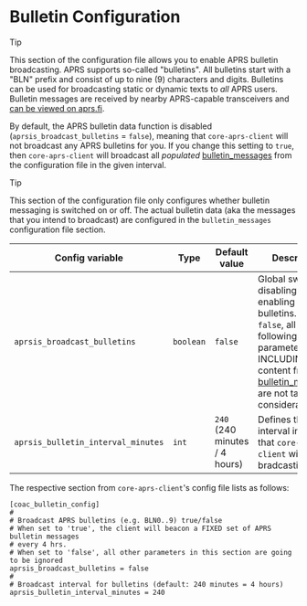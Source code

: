 # Bulletin Configuration

> [!TIP]
> This section of the configuration file allows you to enable APRS bulletin broadcasting. APRS supports so-called "bulletins". All bulletins start with a "BLN" prefix and consist of up to nine (9) characters and digits. Bulletins can be used for broadcasting static or dynamic texts to _all_ APRS users. Bulletin messages are received by nearby APRS-capable transceivers and [can be viewed on aprs.fi](https://aprs.fi/bulletin/).

By default, the APRS bulletin data function is disabled (`aprsis_broadcast_bulletins` = `false`), meaning that `core-aprs-client` will not broadcast any APRS bulletins for you. If you change this setting to `true`, then `core-aprs-client` will broadcast all _populated_ [bulletin_messages](config_bulletin_messages.md) from the configuration file in the given interval.

> [!TIP]
> This section of the configuration file only configures whether bulletin messaging is switched on or off. The actual bulletin data (aka the messages that you intend to broadcast) are configured in the ```bulletin_messages``` configuration file section.

| Config variable                     | Type      | Default value                  | Description                                                                                                                                                                                                            |
|-------------------------------------|-----------|--------------------------------|------------------------------------------------------------------------------------------------------------------------------------------------------------------------------------------------------------------------|
| `aprsis_broadcast_bulletins`        | `boolean` | `false`                        | Global switch for disabling / enabling APRS bulletins. If set to `false`, all other following parameters INCLUDING the content from [bulletin_messages](config_bulletin_messages.md) are not taken into consideration. |
| `aprsis_bulletin_interval_minutes`  | `int`     | `240` (240 minutes / 4 hours)  | Defines the interval in minutes that `core-aprs-client` will use for bradcasting.                                                                                                                                      |

The respective section from `core-aprs-client`'s config file lists as follows:

```
[coac_bulletin_config]
#
# Broadcast APRS bulletins (e.g. BLN0..9) true/false
# When set to 'true', the client will beacon a FIXED set of APRS bulletin messages
# every 4 hrs.
# When set to 'false', all other parameters in this section are going to be ignored
aprsis_broadcast_bulletins = false
#
# Broadcast interval for bulletins (default: 240 minutes = 4 hours)
aprsis_bulletin_interval_minutes = 240
```
